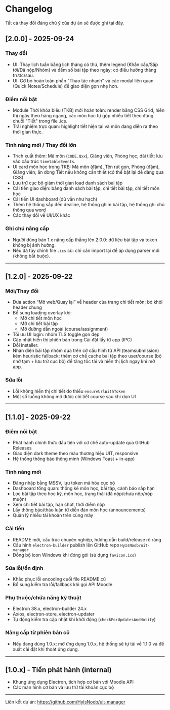 # Changelog

Tất cả thay đổi đáng chú ý của dự án sẽ được ghi tại đây.

## [2.0.0] - 2025-09-24

### Thay đổi
- UI: Thay lịch tuần bằng lịch tháng có thứ, thêm legend (Khẩn cấp/Sắp tới/Đã nộp/Nhóm) và đếm số bài tập theo ngày; có điều hướng tháng trước/sau.
- UI: Gỡ bỏ hoàn toàn phần "Thao tác nhanh" và các modal liên quan (Quick Notes/Schedule) để giao diện gọn nhẹ hơn.

### Điểm nổi bật
- Module Thời khóa biểu (TKB) mới hoàn toàn: render bằng CSS Grid, hiển thị ngày theo hàng ngang, các môn học tự gộp nhiều tiết theo đúng chuỗi "Tiết" trong file .ics.
- Trải nghiệm trực quan: highlight tiết hiện tại và môn đang diễn ra theo thời gian thực.

### Tính năng mới / Thay đổi lớn
- Trích xuất thêm: Mã môn (`CODE.Qxx`), Giảng viên, Phòng học, dải tiết; lưu vào cấu trúc `timetableEvents`.
- UI card môn học trong TKB: Mã môn (đậm), Tên rút gọn, Phòng (đậm), Giảng viên; ẩn dòng Tiết nếu không cần thiết (có thể bật lại dễ dàng qua CSS).
- Lưu trữ cục bộ giảm thời gian load danh sách bài tập
- Cải tiến giao diện: bảng danh sách bài tập, chi tiết bài tập, chi tiết môn học
- Cải tiến UI dashboard (dù vẫn như hạch)
- Thêm hệ thống sắp đến dealine, hệ thống ghim bài tập, hệ thống ghi chú thông qua word
- Các thay đổi về UI/UX khác

### Ghi chú nâng cấp
- Người dùng bản 1.x nâng cấp thẳng lên 2.0.0: dữ liệu bài tập và token không bị ảnh hưởng.
- Nếu đã tùy chỉnh file `.ics` cũ: chỉ cần import lại để áp dụng parser mới (không bắt buộc).
---

## [1.2.0] - 2025-09-22

### Mới/Thay đổi
- Đưa action “Mở web/Quay lại” về header của trang chi tiết môn; bỏ khỏi header chung
- Bổ sung loading overlay khi:
  - Mở chi tiết môn học
  - Mở chi tiết bài tập
  - Mở đường dẫn ngoài (course/assignment)
- Tối ưu UI login: nhóm TLS toggle gọn đẹp
- Cập nhật hiển thị phiên bản trong Cài đặt lấy từ app (IPC)
- Đổi installer.
 - Nhận diện bài tập nhóm dựa trên cờ cấu hình từ API (teamsubmission) kèm heuristic fallback; thêm cơ chế cache bài tập theo user/course (bộ nhớ tạm + lưu trữ cục bộ) để tăng tốc tải và hiển thị lịch ngay khi mở app.

### Sửa lỗi
- Lỗi không hiển thị chi tiết do thiếu `ensureUrlWithToken`
- Một số luồng không mở được chi tiết course sau khi dọn UI

---

## [1.1.0] - 2025-09-22

### Điểm nổi bật
- Phát hành chính thức đầu tiên với cơ chế auto-update qua GitHub Releases
- Giao diện dark theme theo màu thương hiệu UIT, responsive
- Hệ thống thông báo thông minh (Windows Toast + in-app)

### Tính năng mới
- Đăng nhập bằng MSSV, lưu token mã hóa cục bộ
- Dashboard tổng quan: thống kê môn học, bài tập, cảnh báo sắp hạn
- Lọc bài tập theo học kỳ, môn học, trạng thái (đã nộp/chưa nộp/nộp muộn)
- Xem chi tiết bài tập, hạn chót, thời điểm nộp
- Lấy thông báo/thảo luận từ diễn đàn môn học (announcements)
- Quản lý nhiều tài khoản trên cùng máy

### Cải tiến
- README mới, cấu trúc chuyên nghiệp, hướng dẫn build/release rõ ràng
- Cấu hình `electron-builder` publish lên GitHub repo `HyIsNoob/uit-manager`
- Đồng bộ icon Windows khi đóng gói (sử dụng `favicon.ico`)

### Sửa lỗi/ổn định
- Khắc phục lỗi encoding cuối file README cũ
- Bổ sung kiểm tra lỗi/fallback khi gọi API Moodle

### Phụ thuộc/chứa năng kỹ thuật
- Electron 38.x, electron-builder 24.x
- Axios, electron-store, electron-updater
- Tự động kiểm tra cập nhật khi khởi động (`checkForUpdatesAndNotify`)

### Nâng cấp từ phiên bản cũ
- Nếu đang dùng 1.0.x: mở ứng dụng 1.0.x, hệ thống sẽ tự tải về 1.1.0 và đề xuất cài đặt khi thoát ứng dụng.

---

## [1.0.x] - Tiền phát hành (internal)
- Khung ứng dụng Electron, tích hợp cơ bản với Moodle API
- Các màn hình cơ bản và lưu trữ tài khoản cục bộ

---

Liên kết dự án: https://github.com/HyIsNoob/uit-manager
